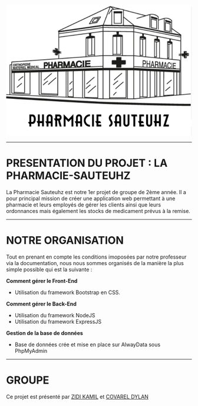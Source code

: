 <p align="center">
  <img src="Image\logoPharmacie.png" />
</p>

------------------------------------------------------------------------------------------------------------

# PRESENTATION DU PROJET : LA PHARMACIE-SAUTEUHZ
La Pharmacie Sauteuhz est notre 1er projet de groupe de 2ème année. Il a pour principal mission de créer une application web permettant à une pharmacie et leurs employés de gérer les clients ainsi que leurs ordonnances mais également les stocks de medicament prévus à la remise.

------------------------------------------------------------------------------------------------------------

# NOTRE ORGANISATION
Tout en prenant en compte les conditions imoposées par notre professeur via la documentation, nous nous sommes organisés de la manière la plus simple possible qui est la suivante : 

__Comment gérer le Front-End__
+ Utilisation du framework Bootstrap en CSS.

__Comment gérer le Back-End__
+ Utilisation du framework NodeJS
+ Utilisation du framework ExpressJS

__Gestion de la base de données__
+ Base de données crée et mise en place sur AlwayData sous PhpMyAdmin

------------------------------------------------------------------------------------------------------------

# GROUPE
Ce projet est présenté par [ZIDI KAMIL](https://github.com/Ka-2000) et [COVAREL DYLAN](https://github.com/DylanCOVAREL)
